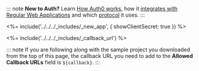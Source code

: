 <!-- markdownlint-disable MD041 -->

::: note
**New to Auth?** Learn [How Auth0 works](/overview), how it [integrates with Regular Web Applications](/architecture-scenarios/web-app-sso) and which [protocol](/flows/concepts/auth-code-pkce) it uses.
:::

<%= include('../../../_includes/_new_app', { showClientSecret: true }) %>

<%= include('../../../_includes/_callback_url') %>

::: note
If you are following along with the sample project you downloaded from the top of this page, the callback URL you need to add to the **Allowed Callback URLs** field is `${callback}`.
:::
